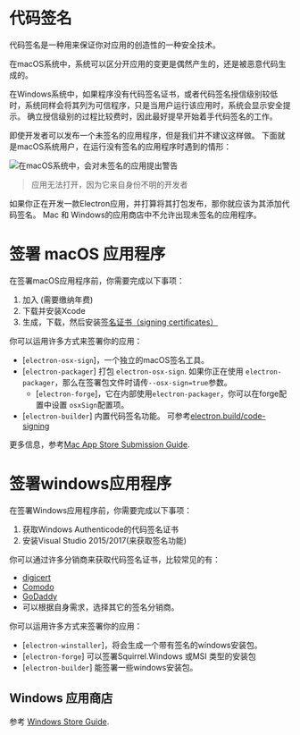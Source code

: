 # 代码签名

代码签名是一种用来保证你对应用的创造性的一种安全技术。

在macOS系统中，系统可以区分开应用的变更是偶然产生的，还是被恶意代码生成的。

在Windows系统中，如果程序没有代码签名证书，或者代码签名授信级别较低时，系统同样会将其列为可信程序，只是当用户运行该应用时，系统会显示安全提示。 确立授信级别的过程比较费时，因此最好提早开始着手代码签名的工作。

即使开发者可以发布一个未签名的应用程序，但是我们并不建议这样做。 下面就是macOS系统用户，在运行没有签名的应用程序时遇到的情形：

![在macOS系统中，会对未签名的应用提出警告](https://user-images.githubusercontent.com/2289/39488937-bdc854ba-4d38-11e8-88f8-7b3c125baefc.png)

> 应用无法打开，因为它来自身份不明的开发者

如果你正在开发一款Electron应用，并打算将其打包发布，那你就应该为其添加代码签名。 Mac 和 Windows的应用商店中不允许出现未签名的应用程序。

# 签署 macOS 应用程序

在签署macOS应用程序前，你需要完成以下事项：

1. 加入 <Apple Developer Program>(需要缴纳年费)
2. 下载并安装Xcode
3. 生成，下载，然后安装[签名证书（signing certificates）](https://github.com/electron-userland/electron-osx-sign/wiki/1.-Getting-Started#certificates)

你可以运用许多方式来签署你的应用：

- [`electron-osx-sign`]，一个独立的macOS签名工具。
- [`electron-packager`] 打包 `electron-osx-sign`. 如果你正在使用 `electron-packager`，那么在签署包文件时请传`--osx-sign=true`参数。 
    - [`electron-forge`]，它在内部使用`electron-packager`，你可以在forge配置中设置 `osxSign`配置项。
- [`electron-builder`] 内置代码签名功能。 可参考[electron.build/code-signing](https://www.electron.build/code-signing)

更多信息，参考[Mac App Store Submission Guide](mac-app-store-submission-guide.md).

# 签署windows应用程序

在签署Windows应用程序前，你需要完成以下事项：

1. 获取Windows Authenticode的代码签名证书
2. 安装Visual Studio 2015/2017(来获取签名功能)

你可以通过许多分销商来获取代码签名证书，比较常见的有：

- [digicert](https://www.digicert.com/code-signing/microsoft-authenticode.htm)
- [Comodo](https://www.comodo.com/landing/ssl-certificate/authenticode-signature/)
- [GoDaddy](https://au.godaddy.com/web-security/code-signing-certificate)
- 可以根据自身需求，选择其它的签名分销商。

你可以运用许多方式来签署你的应用：

- [`electron-winstaller`]，将会生成一个带有签名的windows安装包。
- [`electron-forge`] 可以签署Squirrel.Windows 或MSI 类型的安装包
- [`electron-builder`] 能签署一些windows安装包。

## Windows 应用商店

参考 [Windows Store Guide](windows-store-guide.md).